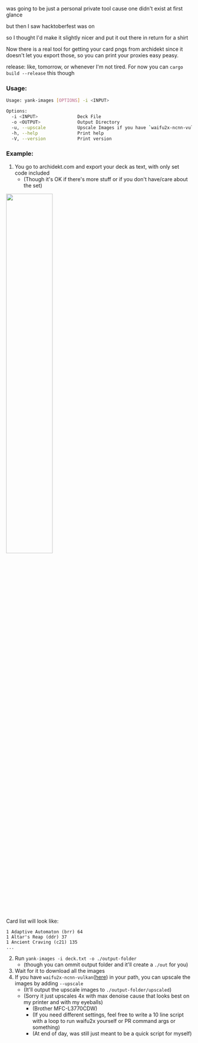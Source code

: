 was going to be just a personal private tool cause one didn't exist at first glance

but then I saw hacktoberfest was on

so I thought I'd make it slightly nicer and put it out there in return for a shirt

Now there is a real tool for getting your card pngs from archidekt since it doesn't let you export those, so you can print your proxies easy peasy.


release: like, tomorrow, or whenever I'm not tired. For now you can `cargo build --release` this though

### Usage:

```bash
Usage: yank-images [OPTIONS] -i <INPUT>

Options:
  -i <INPUT>               Deck File
  -o <OUTPUT>              Output Directory
  -u, --upscale            Upscale Images if you have `waifu2x-ncnn-vulkan` in path
  -h, --help               Print help
  -V, --version            Print version
```

### Example:

1. You go to archidekt.com and export your deck as text, with only set code included
    - (Though it's OK if there's more stuff or if you don't have/care about the set)


<img src="https://github.com/user-attachments/assets/9dc69cb4-84cc-4329-b972-e254593903b9" width="50%" height="50%" />

Card list will look like:

```
1 Adaptive Automaton (brr) 64
1 Altar's Reap (ddr) 37
1 Ancient Craving (c21) 135
...
```

2. Run `yank-images -i deck.txt -o ./output-folder`
    - (though you can ommit output folder and it'll create a `./out` for you)
3. Wait for it to download all the images
4. If you have `waifu2x-ncnn-vulkan`([here](https://github.com/nihui/waifu2x-ncnn-vulkan)) in your path, you can upscale the images by adding `--upscale`
    - (It'll output the upscale images to `./output-folder/upscaled`)
    - (Sorry it just upscales 4x with max denoise cause that looks best on my printer and with my eyeballs)
        - (Brother MFC-L3770CDW)
        - (If you need different settings, feel free to write a 10 line script with a loop to run waifu2x yourself or PR command args or something)
        - (At end of day, was still just meant to be a quick script for myself)
